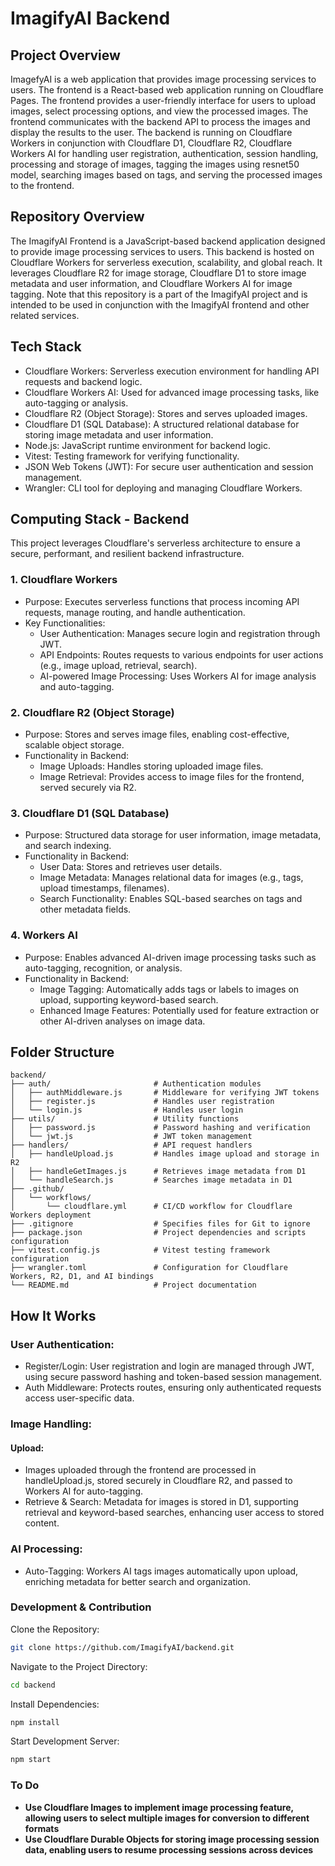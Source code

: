 # ImagifyAI Backend

## Project Overview
ImagefyAI is a web application that provides image processing services to users. The frontend is a React-based web application running on Cloudflare Pages. The frontend provides a user-friendly interface for users to upload images, select processing options, and view the processed images. The frontend communicates with the backend API to process the images and display the results to the user. The backend is running on Cloudflare Workers in conjunction with Cloudflare D1, Cloudflare R2, Cloudflare Workers AI for handling user registration, authentication, session handling, processing and storage of images, tagging the images using resnet50 model, searching images based on tags, and serving the processed images to the frontend.

## Repository Overview
The ImagifyAI Frontend is a JavaScript-based backend application designed to provide image processing services to users. This backend is hosted on Cloudflare Workers for serverless execution, scalability, and global reach. It leverages Cloudflare R2 for image storage, Cloudflare D1 to store image metadata and user information, and Cloudflare Workers AI for image tagging. Note that this repository is a part of the ImagifyAI project and is intended to be used in conjunction with the ImagifyAI frontend and other related services.

## Tech Stack
- Cloudflare Workers: Serverless execution environment for handling API requests and backend logic.
- Cloudflare Workers AI: Used for advanced image processing tasks, like auto-tagging or analysis.
- Cloudflare R2 (Object Storage): Stores and serves uploaded images.
- Cloudflare D1 (SQL Database): A structured relational database for storing image metadata and user information.
- Node.js: JavaScript runtime environment for backend logic.
- Vitest: Testing framework for verifying functionality.
- JSON Web Tokens (JWT): For secure user authentication and session management.
- Wrangler: CLI tool for deploying and managing Cloudflare Workers.

## Computing Stack - Backend
This project leverages Cloudflare's serverless architecture to ensure a secure, performant, and resilient backend infrastructure.

### 1. Cloudflare Workers
- Purpose: Executes serverless functions that process incoming API requests, manage routing, and handle authentication.
- Key Functionalities:
    - User Authentication: Manages secure login and registration through JWT.
    - API Endpoints: Routes requests to various endpoints for user actions (e.g., image upload, retrieval, search).
    - AI-powered Image Processing: Uses Workers AI for image analysis and auto-tagging.

### 2. Cloudflare R2 (Object Storage)
- Purpose: Stores and serves image files, enabling cost-effective, scalable object storage.
- Functionality in Backend:
    - Image Uploads: Handles storing uploaded image files.
    - Image Retrieval: Provides access to image files for the frontend, served securely via R2.

### 3. Cloudflare D1 (SQL Database)
- Purpose: Structured data storage for user information, image metadata, and search indexing.
- Functionality in Backend:
    - User Data: Stores and retrieves user details.
    - Image Metadata: Manages relational data for images (e.g., tags, upload timestamps, filenames).
    - Search Functionality: Enables SQL-based searches on tags and other metadata fields.

### 4. Workers AI
- Purpose: Enables advanced AI-driven image processing tasks such as auto-tagging, recognition, or analysis.
- Functionality in Backend:
    - Image Tagging: Automatically adds tags or labels to images on upload, supporting keyword-based search.
    - Enhanced Image Features: Potentially used for feature extraction or other AI-driven analyses on image data.

## Folder Structure
```
backend/
├── auth/                       # Authentication modules
│   ├── authMiddleware.js       # Middleware for verifying JWT tokens
│   ├── register.js             # Handles user registration
│   └── login.js                # Handles user login
├── utils/                      # Utility functions
│   ├── password.js             # Password hashing and verification
│   └── jwt.js                  # JWT token management
├── handlers/                   # API request handlers
│   ├── handleUpload.js         # Handles image upload and storage in R2
│   ├── handleGetImages.js      # Retrieves image metadata from D1
│   └── handleSearch.js         # Searches image metadata in D1
├── .github/
│   └── workflows/
│       └── cloudflare.yml      # CI/CD workflow for Cloudflare Workers deployment
├── .gitignore                  # Specifies files for Git to ignore
├── package.json                # Project dependencies and scripts configuration
├── vitest.config.js            # Vitest testing framework configuration
├── wrangler.toml               # Configuration for Cloudflare Workers, R2, D1, and AI bindings
└── README.md                   # Project documentation
```

## How It Works
### User Authentication:
- Register/Login: User registration and login are managed through JWT, using secure password hashing and token-based session management.
- Auth Middleware: Protects routes, ensuring only authenticated requests access user-specific data.

### Image Handling:
#### Upload: 
- Images uploaded through the frontend are processed in handleUpload.js, stored securely in Cloudflare R2, and passed to Workers AI for auto-tagging.
- Retrieve & Search: Metadata for images is stored in D1, supporting retrieval and keyword-based searches, enhancing user access to stored content.

### AI Processing:
- Auto-Tagging: Workers AI tags images automatically upon upload, enriching metadata for better search and organization.


### Development & Contribution
Clone the Repository:

```bash
git clone https://github.com/ImagifyAI/backend.git
```

Navigate to the Project Directory:
```bash
cd backend
```

Install Dependencies:
```bash
npm install
```

Start Development Server:
```bash
npm start
```

### To Do
- **Use Cloudflare Images to implement image processing feature, allowing users to select multiple images for conversion to different formats**
- **Use Cloudflare Durable Objects for storing image processing session data, enabling users to resume processing sessions across devices**
